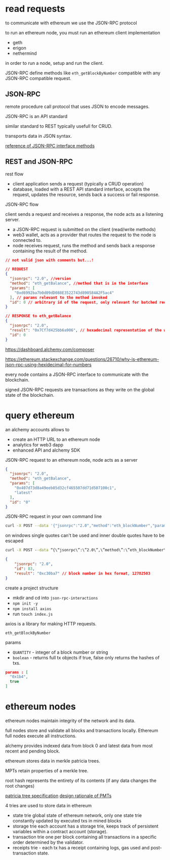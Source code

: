 # read requests

to communicate with ethereum we use the JSON-RPC protocol

to run an ethereum node, you must run an ethereum client implementation
- geth
- erigon
- nethermind

in order to run a node, setup and run the client.

JSON-RPC define methods like `eth_getBlockByNumber` compatible with any JSON-RPC compatible request.

## JSON-RPC

remote procedure call protocol that uses JSON to encode messages.

JSON-RPC is an API standard

similar standard to REST typically usefull for CRUD.

transports data in JSON syntax.

[reference of JSON-RPC interface methods](https://docs.alchemy.com/reference/ethereum-api-faq#what-methods-does-alchemy-support-for-the-ethereum-api)

## REST and JSON-RPC

rest flow
- client application sends a request (typically a CRUD operation)
- database, loaded with a REST API standard interface, accepts the request, updates the resource, sends back a success or fail response.

JSON-RPC flow

client sends a request and receives a response, the node acts as a listening server.

- a JSON-RPC request is submitted on the client (read/write methods)
- web3 wallet, acts as a provider that routes the request to the node is connected to.
- node receives request, runs the method and sends back a response containing the result of the method.

```json
// not valid json with comments but...!

// REQUEST
{
  "jsonrpc": "2.0", //version
  "method": "eth_getBalance", //method that is in the interface
  "params": [
    "0xd6992ba7b0d09dD088E3522743d890584A2F5ac4"
  ], // params relevant to the method invoked
  "id": 0 // arbitrary id of the request, only relevant for batched requests. Standalone requests 0.
}

// RESPONSE to eth_getBalance
{
  "jsonrpc": "2.0",
  "result": "0x7Cf7d425bb6a906", // hexadecimal representation of the wei balance
  "id": 0
}
```

https://dashboard.alchemy.com/composer

https://ethereum.stackexchange.com/questions/26710/why-is-ethereum-json-rpc-using-hexidecimal-for-numbers

every node contains a JSON-RPC interface to communicate with the blockchain.

signed JSON-RPC requests are transactions as they write on the global state of the blockchain.

# query ethereum

an alchemy accounts allows to
- create an HTTP URL to an ethereum node
- analytics for web3 dapp
- enhanced API and alchemy SDK

JSON-RPC request to an ethereum node, node acts as a server
```json
{
  "jsonrpc": "2.0",
  "method": "eth_getBalance",
  "params": [
    "0x407d73d8a49eeb85d32cf465507dd71d507100c1",
    "latest"
  ],
  "id": "0"
}
```

JSON-RPC request in your own command line

```sh
curl -X POST --data '{"jsonrpc":"2.0","method":"eth_blockNumber","params":[],"id":83}' https://eth-mainnet.alchemyapi.io/v2/gZgOOh1X3cpVWXeVR9EL51zC1vpbggIF
```

on windows single quotes can't be used and inner double quotes have to be escaped
```cmd
curl -X POST --data “{\“jsonrpc\”:\”2.0\”,\”method\”:\”eth_blockNumber\”,\”params\”:[],\”id\”:83}” https://eth-mainnet.alchemyapi.io/v2/gZgOOh1X3cpVWXeVR9EL51zC1vpbggIF
```

```json
{
    "jsonrpc": "2.0",
    "id": 83,
    "result": "0xc30ba7" // block number in hex format, 12782503
}
```

create a project structure
- mkdir and cd into `json-rpc-interactions`
- `npm init -y`
- `npm install axios`
- run `touch index.js`

axios is a library for making HTTP requests.

`eth_getBlockByNumber`

params
- `QUANTITY` - integer of a block number or string
- `boolean` - returns full tx objects if true, false only returns the hashes of txs.

```json
params : [
  "0x1b4",
  true
]
```

# ethereum nodes

ethereum nodes maintain integrity of the network and its data.

full nodes store and validate all blocks and transactions locally. Ethereum full nodes execute all instructions.

alchemy provides indexed data from block 0 and latest data from most recent and pending block.

ethereum stores data in merkle patricia trees.

MPTs retain properties of a merkle tree.

root hash represents the entirety of its contents (if any data changes the root changes)

[patricia tree specification](https://ethereum.org/en/developers/docs/data-structures-and-encoding/patricia-merkle-trie/)
[design rationale of PMTs](https://ethereumbuilders.gitbooks.io/guide/content/en/design_rationale.html)

4 tries are used to store data in ethereum

- state trie global state of ethereum network, only one state trie constantly updated by executed txs in mined blocks
- storage trie each account has a storage trie, keeps track of persistent variables within a contract account (storage).
- transaction trie one per block containing all transactions in a specific order determined by the validator.
- receipts trie - each tx has a receipt containing logs, gas used and post-transaction state.

